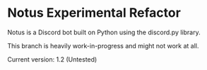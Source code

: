 # Notus Experimental Refactor

Notus is a Discord bot built on Python using the discord.py library.

This branch is heavily work-in-progress and might not work at all.

Current version: 1.2 (Untested)

